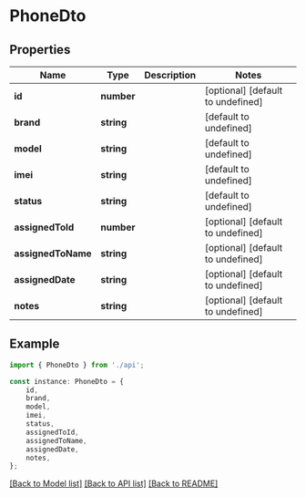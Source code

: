 # PhoneDto


## Properties

Name | Type | Description | Notes
------------ | ------------- | ------------- | -------------
**id** | **number** |  | [optional] [default to undefined]
**brand** | **string** |  | [default to undefined]
**model** | **string** |  | [default to undefined]
**imei** | **string** |  | [default to undefined]
**status** | **string** |  | [default to undefined]
**assignedToId** | **number** |  | [optional] [default to undefined]
**assignedToName** | **string** |  | [optional] [default to undefined]
**assignedDate** | **string** |  | [optional] [default to undefined]
**notes** | **string** |  | [optional] [default to undefined]

## Example

```typescript
import { PhoneDto } from './api';

const instance: PhoneDto = {
    id,
    brand,
    model,
    imei,
    status,
    assignedToId,
    assignedToName,
    assignedDate,
    notes,
};
```

[[Back to Model list]](../README.md#documentation-for-models) [[Back to API list]](../README.md#documentation-for-api-endpoints) [[Back to README]](../README.md)
